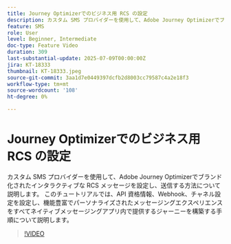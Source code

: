 ```yaml
---
title: Journey Optimizerでのビジネス用 RCS の設定
description: カスタム SMS プロバイダーを使用して、Adobe Journey Optimizerでブランド化されたインタラクティブな RCS メッセージを設定し、送信する方法について説明します。 このチュートリアルでは、API 資格情報、Webhook、チャネル設定を設定し、機能豊富でパーソナライズされたメッセージングエクスペリエンスをすべてネイティブメッセージングアプリ内で提供するジャーニーを構築する手順について説明します。
feature: SMS
role: User
level: Beginner, Intermediate
doc-type: Feature Video
duration: 309
last-substantial-update: 2025-07-09T00:00:00Z
jira: KT-18333
thumbnail: KT-18333.jpeg
source-git-commit: 3aa1d7e0449397dcfb2d8003cc79587c4a2e18f3
workflow-type: tm+mt
source-wordcount: '108'
ht-degree: 0%

---
```



# Journey Optimizerでのビジネス用 RCS の設定

カスタム SMS プロバイダーを使用して、Adobe Journey Optimizerでブランド化されたインタラクティブな RCS メッセージを設定し、送信する方法について説明します。 このチュートリアルでは、API 資格情報、Webhook、チャネル設定を設定し、機能豊富でパーソナライズされたメッセージングエクスペリエンスをすべてネイティブメッセージングアプリ内で提供するジャーニーを構築する手順について説明します。

>[!VIDEO](https://video.tv.adobe.com/v/3464755/?learn=on&enablevpops)
